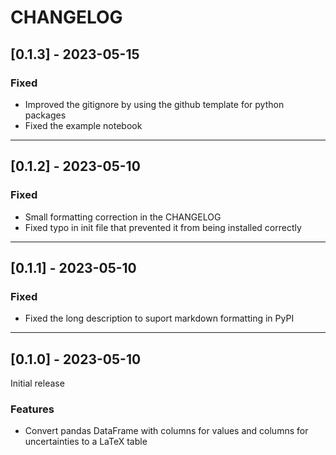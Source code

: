 # CHANGELOG


## [0.1.3] - 2023-05-15

### Fixed

- Improved the gitignore by using the github template for python packages
- Fixed the example notebook

---
## [0.1.2] - 2023-05-10

### Fixed

- Small formatting correction in the CHANGELOG
- Fixed typo in init file that prevented it from being installed correctly

---
## [0.1.1] - 2023-05-10

### Fixed

- Fixed the long description to suport markdown formatting in PyPI

---
## [0.1.0] - 2023-05-10

Initial release

### Features

- Convert pandas DataFrame with columns for values and columns for uncertainties to a LaTeX table
